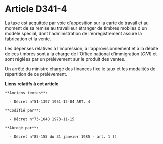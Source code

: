 # Article D341-4

La taxe est acquittée par voie d'apposition sur la carte de travail et au moment de sa remise au travailleur étranger de
timbres mobiles d'un modèle spécial, dont l'administration de l'enregistrement assure la fabrication et la vente.

Les dépenses relatives à l'impression, à l'approvisionnement et à la débite de ces timbres sont à la charge de l'Office
national d'immigration [*ONI*] et sont réglées par un prélèvement sur le produit des ventes.

Un arrêté du ministre chargé des finances fixe le taux et les modalités de répartition de ce prélèvement.

**Liens relatifs à cet article**

	**Anciens textes**:

	  - Décret n°51-1397 1951-12-04 ART. 4

	**Codifié par**:

	  - Décret n°73-1048 1973-11-15

	**Abrogé par**:

	  - Décret n°85-155 du 31 janvier 1985 - art. 1 ()
